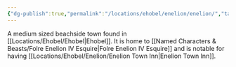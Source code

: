 ```yaml
---
{"dg-publish":true,"permalink":"/locations/ehobel/enelion/enelion/","tags":["Location","Unexplored"],"updated":"2024-12-13T23:06:09.658+00:00"}
---
```


A medium sized beachside town found in [[Locations/Ehobel/Ehobel\|Ehobel]]. It is home to [[Named Characters & Beasts/Folre Enelion IV Esquire\|Folre Enelion IV Esquire]] and is notable for having [[Locations/Ehobel/Enelion/Enelion Town Inn\|Enelion Town Inn]]. 